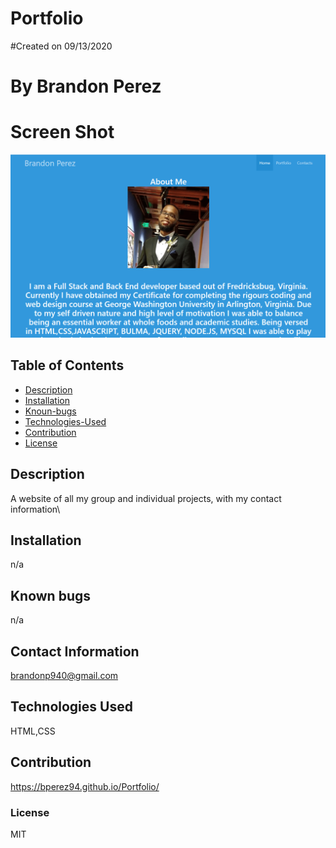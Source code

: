# Portfolio
    
#Created on 09/13/2020

# By Brandon Perez

# Screen Shot
 <img src = "images\Screenshot (14).png">

## Table of Contents
* [Description](#Description)
* [Installation](#Installation)
* [Knoun-bugs](#Known-bugs)
* [Technologies-Used](#Technologies-Used)
* [Contribution](#Contribution)
* [License](License)

## Description 
A website of all my group and individual projects, with my contact information\
    
## Installation
n/a
    
## Known bugs
n/a
    
## Contact Information
brandonp940@gmail.com
    
## Technologies Used 
HTML,CSS
    
## Contribution
 https://bperez94.github.io/Portfolio/
    
### License
MIT